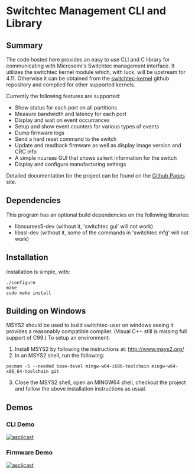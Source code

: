 # Switchtec Management CLI and Library

## Summary

The code hosted here provides an easy to use CLI and C library for
communicating with Microsemi's Switchtec management interface. It
utilizes the switchtec kernel module which, with luck, will be upstream
for 4.11. Otherwise it can be obtained from the [switchtec-kernel]
github repository and compiled for other supported kernels.

Currently the following features are supported:

* Show status for each port on all partitions
* Measure bandwidth and latency for each port
* Display and wait on event occurrances
* Setup and show event counters for various types of events
* Dump firmware logs
* Send a hard reset command to the switch
* Update and readback firmware as well as display image version and CRC info
* A simple ncurses GUI that shows salient information for the switch
* Display and configure manufacturing settings

Detailed documentation for the project can be found on the [Github
Pages] site.

[switchtec-kernel]: https://github.com/Microsemi/switchtec-kernel
[github pages]: https://microsemi.github.io/switchtec-user/

## Dependencies

This program has an optional build dependencies on the following libraries:

* libncurses5-dev (without it, 'switchtec gui' will not work)
* libssl-dev (without it, some of the commands in 'switchtec mfg' will not work)

## Installation

Installation is simple, with:

~~~
./configure
make
sudo make install
~~~~

## Building on Windows

MSYS2 should be used to build switchtec-user on windows seeing it
provides a reasonably compatible compiler. (Visual C++ still is
missing full support of C99.) To setup an environment:

1. Install MSYS2 by following the instructions at: http://www.msys2.org/
2. In an MSYS2 shell, run the following:

~~~
pacman -S --needed base-devel mingw-w64-i686-toolchain mingw-w64-x86_64-toolchain git
~~~

3. Close the MSYS2 shell, open an MINGW64 shell, checkout the project
and follow the above installation instructions as usual.

## Demos

### CLI Demo
[![asciicast](https://asciinema.org/a/98042.png)](https://asciinema.org/a/98042)

### Firmware Demo
[![asciicast](https://asciinema.org/a/96442.png)](https://asciinema.org/a/96442)

